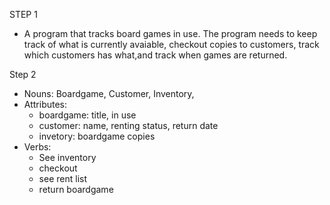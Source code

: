 STEP 1
- A program that tracks board games in use. The program needs to keep track 
of what is currently avaiable, checkout copies to customers, track which 
customers has what,and track when games are returned.

Step 2
- Nouns: Boardgame, Customer, Inventory, 
- Attributes:
	- boardgame: title, in use
	- customer: name, renting status, return date
	- invetory: boardgame copies
- Verbs:
	- See inventory 
	- checkout
	- see rent list
	- return boardgame

